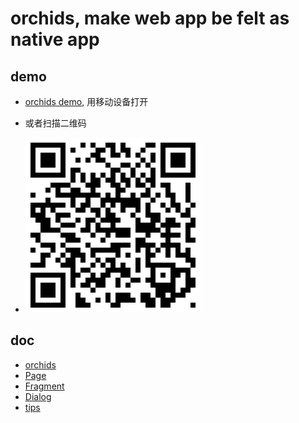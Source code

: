 # orchids, make web app be felt as native app

## demo

* [orchids demo](http://senntyou.github.io/orchids/), 用移动设备打开

* 或者扫描二维码

* ![](./resources/qrcode.png)

## doc

* [orchids](./doc/orchids.md)
* [Page](./doc/page.md)
* [Fragment](./doc/fragment.md)
* [Dialog](./doc/dialog.md)
* [tips](./doc/tips.md)

